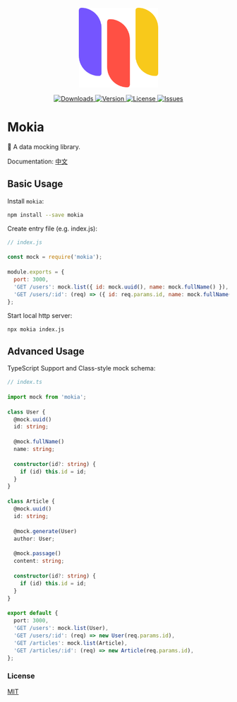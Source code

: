 <p align="center">
  <a href="https://varharrie.github.io/mokia/" target="_blank" rel="noopener noreferrer">
    <img width="180" src="https://raw.githubusercontent.com/varharrie/mokia/master/packages/docs/docs/.vuepress/public/logo.png" alt="logo">
  </a>
</p>

<p align="center">
  <a href="https://npmcharts.com/compare/mokia?minimal=true">
    <img src="https://img.shields.io/npm/dm/mokia.svg" alt="Downloads">
  </a>
  <a href="https://www.npmjs.com/package/mokia">
    <img src="https://img.shields.io/npm/v/mokia.svg" alt="Version">
  </a>
  <a href="https://github.com/varharrie/mokia/blob/master/LICENSE">
    <img src="https://img.shields.io/npm/l/mokia.svg" alt="License">
  </a>
  <a href="https://github.com/varHarrie/mokia/issues?q=is%3Aissue+is%3Aopen+sort%3Aupdated-desc">
    <img src="https://img.shields.io/github/issues/varharrie/mokia.svg" alt="Issues">
  </a>
</p>

# Mokia

🐒 A data mocking library.

Documentation: [中文](https://varharrie.github.io/mokia/)

## Basic Usage

Install `mokia`:

```bash
npm install --save mokia
```

Create entry file (e.g. index.js):

```javascript
// index.js

const mock = require('mokia');

module.exports = {
  port: 3000,
  'GET /users': mock.list({ id: mock.uuid(), name: mock.fullName() }),
  'GET /users/:id': (req) => ({ id: req.params.id, name: mock.fullName() }),
};
```

Start local http server:

```bash
npx mokia index.js
```

## Advanced Usage

TypeScript Support and Class-style mock schema:

```typescript
// index.ts

import mock from 'mokia';

class User {
  @mock.uuid()
  id: string;

  @mock.fullName()
  name: string;

  constructor(id?: string) {
    if (id) this.id = id;
  }
}

class Article {
  @mock.uuid()
  id: string;

  @mock.generate(User)
  author: User;

  @mock.passage()
  content: string;

  constructor(id?: string) {
    if (id) this.id = id;
  }
}

export default {
  port: 3000,
  'GET /users': mock.list(User),
  'GET /users/:id': (req) => new User(req.params.id),
  'GET /articles': mock.list(Article),
  'GET /articles/:id': (req) => new Article(req.params.id),
};
```

### License

[MIT](./LICENSE)

